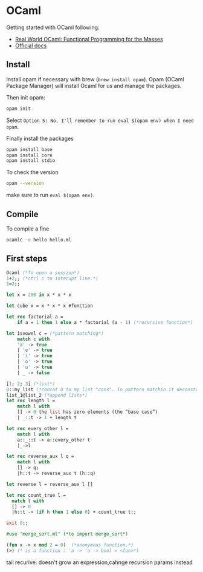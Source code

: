# OCaml

Getting started with OCaml following:
- [Real World OCaml: Functional Programming for the Masses](https://www.cambridge.org/core/books/real-world-ocaml-functional-programming-for-the-masses/052E4BCCB09D56A0FE875DD81B1ED571)
- [Official docs](https://ocaml.org/docs)

## Install

Install opam if necessary with brew (`brew install opam`). Opam (OCaml Package Manager) will install Ocaml for us and manage the packages.

Then init opam:

```bash
opam init
```
<!-- eval $(opam env) -->
Select `Option 5: No, I'll remember to run eval $(opam env) when I need opam`.

Finally install the packages

```bash
opam install base
opam install core
opam install stdio
```

To check the version
```bash
opam --version
```
make sure to run `eval $(opam env)`.

## Compile

To compile a fine 
```bash 
ocamlc -o hello hello.ml 
```
## First steps 

```Ocaml
Ocaml (*To open a session*)
1+2;; (*ctrl c to interupt line.*)
1=2;;

let x = 200 in x * x * x

let cube x = x * x * x #function

let rec factorial a =
    if a = 1 then 1 else a * factorial (a - 1) (*recursive function*)

let isvowel c = (*pattern matching*)
    match c with
    'a' -> true
    | 'e' -> true
    | 'i' -> true
    | 'o' -> true
    | 'u' -> true
    | _ -> false

[1; 2; 3] (*list*)
0::my_list (*concat 0 to my list "cons". In pattern matchin it deconstruct the list.*)
list_1@list_2 (*append lists*)
let rec length l =
    match l with
    [] -> 0 the list has zero elements (the “base case”)
    | _::t -> 1 + length t

let rec every_other l =
    match l with 
    a::_::t -> a::every_other t
    |_->l

let rec reverse_aux l q = 
    match l with 
    [] -> q;
    |h::t -> reverse_aux t (h::q)

let reverse l = reverse_aux l []

let rec count_true l =
  match l with 
  [] -> 0  
  |h::t -> (if h then 1 else 0) + count_true t;;

exit 0;;

#use "merge_sort.ml" (*to import merge_sort*)

(fun x -> x mod 2 = 0)  (*anonymous function.*)
(>) (* is a function : 'a -> 'a -> bool = <fun>*)
```

tail recurive: doesn't grow an expression,cahnge recursion params instead